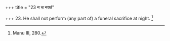 +++
title = "23 न च नक्तं"

+++
23. He shall not perform (any part of) a funeral sacrifice at night. [^13] 


[^13]:  Manu III, 280.
